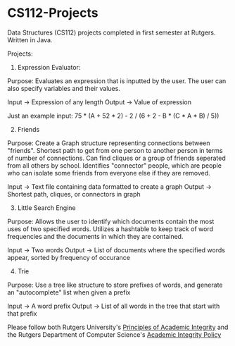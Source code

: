 # CS112-Projects
Data Structures (CS112) projects completed in first semester at Rutgers.
Written in Java.


Projects:
1. Expression Evaluator:

  Purpose: Evaluates an expression that is inputted by the user.
           The user can also specify variables and their values.

  Input -> Expression of any length
  Output -> Value of expression
  
  Just an example input: 75 * (A + 52 * 2) - 2 / (6 + 2 - B * (C * A * B) / 5))
  
  
2. Friends
  
  Purpose: Create a Graph structure representing connections between "friends".
           Shortest path to get from one person to another person in terms of number of connections.
           Can find cliques or a group of friends seperated from all others by school.
           Identifies "connector" people, which are people who can isolate some friends from everyone else if they are removed.
           

  Input -> Text file containing data formatted to create a graph
  Output -> Shortest path, cliques, or connectors in graph
  
  
3. Little Search Engine

  Purpose: Allows the user to identify which documents contain the most uses of two specified words.
           Utilizes a hashtable to keep track of word frequencies and the documents in which they are contained.

  Input -> Two words
  Output -> List of documents where the specified words appear, sorted by frequency of occurance
  
  
4. Trie
  
  Purpose: Use a tree like structure to store prefixes of words, and generate an "autocomplete" list when given a prefix
  
  Input -> A word prefix
  Output -> List of all words in the tree that start with that prefix
  
  
  
Please follow both Rutgers University's [Principles of Academic Integrity](http://academicintegrity.rutgers.edu/academic-integrity-policy/) and the Rutgers Department of Computer Science's [Academic Integrity Policy](https://www.cs.rutgers.edu/academic-integrity/programming-assignments)
